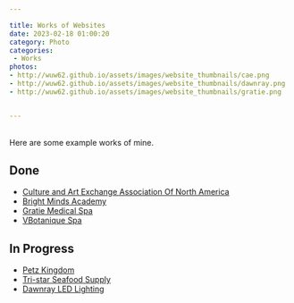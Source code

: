 ```yaml
---

title: Works of Websites
date: 2023-02-18 01:00:20
category: Photo
categories:
 - Works
photos: 
- http://wuw62.github.io/assets/images/website_thumbnails/cae.png
- http://wuw62.github.io/assets/images/website_thumbnails/dawnray.png
- http://wuw62.github.io/assets/images/website_thumbnails/gratie.png


---
```

<br/>
Here are some example works of mine.

## Done

- [Culture and Art Exchange Association Of North America](https://caeassociation.com/)
- [Bright Minds Academy](https://brightmindsonlineschool.ca/)
- [Gratie Medical Spa](https://gratiemedicalspa.com/)
- [VBotanique Spa](https://vbotanique.com/)

## In Progress

- [Petz Kingdom](https://petzkingdom.ca/)
- [Tri-star Seafood Supply](https://tri-star.tttttt.ca/)
- [Dawnray LED Lighting](https://dawnray.tttttt.ca/)